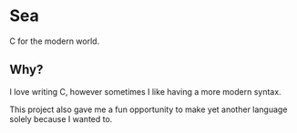 # Sea

C for the modern world.

## Why?

I love writing C, however sometimes I like having a more modern syntax.

This project also gave me a fun opportunity to make yet another language solely
because I wanted to.
